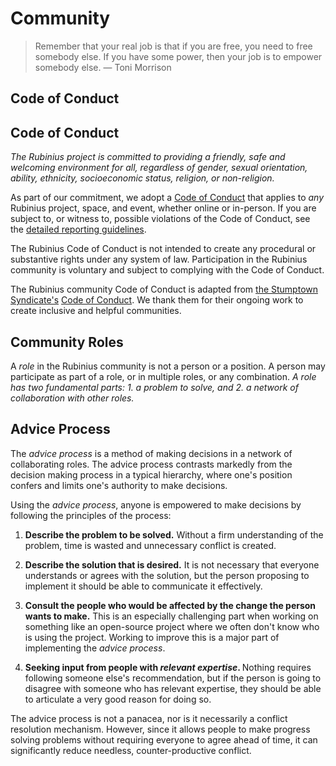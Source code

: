 # Community

<blockquote cite="https://en.wikipedia.org/wiki/Toni_Morrison">
  Remember that your real job is that if you are free, you need to free somebody else. If you have some power, then your job is to empower somebody else.
  <span class="quote-attribution">&mdash; Toni Morrison</span>
</blockquote>


## Code of Conduct

<h2 id="code-of-conduct">Code of Conduct</h2>

<p><em>The Rubinius project is committed to providing a friendly, safe and welcoming environment for all, regardless of gender, sexual orientation, ability, ethnicity, socioeconomic status, religion, or non-religion.</em></p>

<p>As part of our commitment, we adopt a <a href="/code-of-conduct">Code of Conduct</a> that applies to <em>any</em> Rubinius project, space, and event, whether online or in-person. If you are subject to, or witness to, possible violations of the Code of Conduct, see the <a href="reporting-guidelines">detailed reporting guidelines</a>.</p>

<p>The Rubinius Code of Conduct is not intended to create any procedural or substantive rights under any system of law. Participation in the Rubinius community is voluntary and subject to complying with the Code of Conduct.</p>

<p>The Rubinius community Code of Conduct is adapted from <a href="http://stumptownsyndicate.org/">the Stumptown Syndicate's</a> <a href="http://stumptownsyndicate.org/code-of-conduct/">Code of Conduct</a>. We thank them for their ongoing work to create inclusive and helpful communities.</p>


## Community Roles

<p>A <em>role</em> in the Rubinius community is not a person or a position. A person may participate as part of a role, or in multiple roles, or any combination. <em>A role has two fundamental parts: 1. a problem to solve, and 2. a network of collaboration with other roles.</em></p>


## Advice Process

<p>The <em>advice process</em> is a method of making decisions in a network of collaborating roles. The advice process contrasts markedly from the decision making process in a typical hierarchy, where one's position confers and limits one's authority to make decisions.</p>

<p>Using the <em>advice process</em>, anyone is empowered to make decisions by following the principles of the process:</p>

<ol>
  <li><p><strong>Describe the problem to be solved.</strong> Without a firm understanding of the problem, time is wasted and unnecessary conflict is created.</p></li>
  <li><p><strong>Describe the solution that is desired.</strong> It is not necessary that everyone understands or agrees with the solution, but the person proposing to implement it should be able to communicate it effectively.</p></li>
  <li><p><strong>Consult the people who would be affected by the change the person wants to make.</strong> This is an especially challenging part when working on something like an open-source project where we often don't know who is using the project. Working to improve this is a major part of implementing the <em>advice process</em>.</p></li>
  <li><p><strong>Seeking input from people with <em>relevant expertise</em>. </strong>Nothing requires following someone else's recommendation, but if the person is going to disagree with someone who has relevant expertise, they should be able to articulate a very good reason for doing so.</p></li>
</ol>

<p>The advice process is not a panacea, nor is it necessarily a conflict resolution mechanism. However, since it allows people to make progress solving problems without requiring everyone to agree ahead of time, it can significantly reduce needless, counter-productive conflict.</p>
